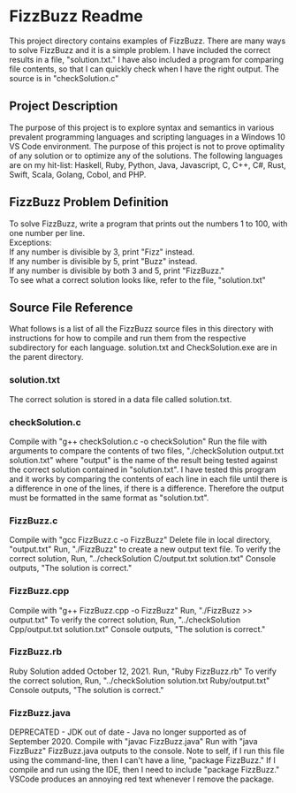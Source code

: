 # FizzBuzz Readme
This project directory contains examples of FizzBuzz. There are many ways to solve FizzBuzz and it is a simple problem. I have included the correct results in a file, "solution.txt."
I have also included a program for comparing file contents, so that I can quickly check when I have the right output. The source is in "checkSolution.c"

## Project Description
The purpose of this project is to explore syntax and semantics in various prevalent programming languages and scripting languages in a Windows 10 VS Code environment. The purpose of this project is not to prove optimality of any solution or to optimize any of the solutions.
The following languages are on my hit-list: Haskell, Ruby, Python, Java, Javascript, C, C++, C#, Rust, Swift, Scala, Golang, Cobol, and PHP.

## FizzBuzz Problem Definition 
To solve FizzBuzz, write a program that prints out the numbers 1 to 100, with one number per line.   
Exceptions:   
If any number is divisible by 3, print "Fizz" instead.  
If any number is divisible by 5, print "Buzz" instead.  
If any number is divisible by both 3 and 5, print "FizzBuzz."  
To see what a correct solution looks like, refer to the file, "solution.txt"

## Source File Reference
What follows is a list of all the FizzBuzz source files in this directory with instructions for how to compile and run them from the respective subdirectory for each language. solution.txt and CheckSolution.exe are in the parent directory.

### solution.txt
The correct solution is stored in a data file called solution.txt.

### checkSolution.c
Compile with "g++ checkSolution.c -o checkSolution"
Run the file with arguments to compare the contents of two files, "./checkSolution output.txt solution.txt" 
where "output" is the name of the result being tested against the correct solution contained in "solution.txt".
I have tested this program and it works by comparing the contents of each line in each file until there is a difference in one of the lines, if there is a difference.
Therefore the output must be formatted in the same format as "solution.txt".

### FizzBuzz.c
Compile with "gcc FizzBuzz.c -o FizzBuzz"
Delete file in local directory, "output.txt"
Run, "./FizzBuzz" to create a new output text file.
To verify the correct solution,
Run, "../checkSolution C/output.txt solution.txt"
Console outputs, "The solution is correct."

### FizzBuzz.cpp
Compile with "g++ FizzBuzz.cpp -o FizzBuzz"
Run, "./FizzBuzz >> output.txt"
To verify the correct solution,
Run, "../checkSolution Cpp/output.txt solution.txt"
Console outputs, "The solution is correct."

### FizzBuzz.rb
Ruby Solution added October 12, 2021.
Run, "Ruby FizzBuzz.rb"
To verify the correct solution,
Run, "../checkSolution solution.txt Ruby/output.txt"
Console outputs, "The solution is correct."

### FizzBuzz.java
DEPRECATED - JDK out of date - Java no longer supported as of September 2020.
Compile with "javac FizzBuzz.java"
Run with "java FizzBuzz"
FizzBuzz.java outputs to the console.
Note to self, if I run this file using the command-line, then I can't have a line, "package FizzBuzz." If I compile and run using the IDE, then I need to include "package FizzBuzz."
VSCode produces an annoying red text whenever I remove the package.
